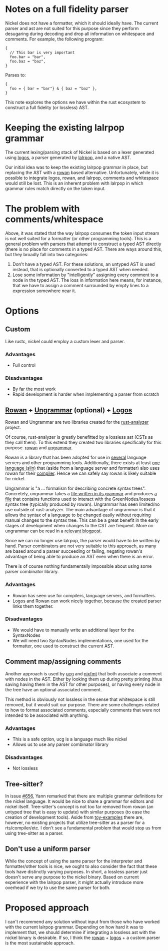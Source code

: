 # Notes on a full fidelity parser
Nickel does not have a formatter, which it should ideally have.
The current parser and ast are not suited for this purpose since they perform
desugaring during decoding and drop all information on whitespace and
comments. For example, the following program:
```nickel
{
  // This bar is very important
  foo.bar = "bar",
  foo.baz = "baz",
}
```

Parses to:
```nickel
{
  foo = { bar = "bar"} & { baz = "baz" },
}
```

This note explores the options we have within the rust ecosystem to construct a
full fidelity (or lossless) AST.

# Keeping the existing lalrpop grammar
The current lexing/parsing stack of Nickel is based on a lexer generated using
[logos][logos], a parser generated by
[lalrpop][lalrpop], and a native AST.

Our initial idea was to keep the existing lalrpop grammar in place, but
replacing the AST with a [rowan][rowan] based
alternative. Unfortunately, while it is possible to integrate logos, rowan, and
lalrpop, comments and whitespace would still be lost. This is an inherent
problem with lalrpop in which grammar rules match directly on the token input.

# The problem with comments/whitespace
Above, it was stated that the way lalrpop consumes the token input stream is
not well suited for a formatter (or other programming tools). This is a general
problem with parsers that attempt to construct a typed AST directly (there is
no place for comments in a typed AST. There are ways around this, but they
broadly fall into two categories:
1. Don't have a typed AST. For these solutions, an untyped AST is used instead,
   that is optionally converted to a typed AST when needed.
2. Lose some information by "intelligently" assigning every comment to a node
   in the typed AST. The loss in information here means, for instance, that we
   have to assign a comment surrounded by empty lines to a expression somewhere
   near it.

# Options
## Custom
Like rustc, nickel could employ a custom lexer and parser.

### Advantages
- Full control

### Disadvantages
- By far the most work
- Rapid development is harder when implementing a parser from scratch

## [Rowan][rowan] + [Ungrammar][ungrammar] (optional) + [Logos][logos]
Rowan and Ungrammar are two libraries created for the
[rust-analyzer][rust-analyzer] project.

Of course, rust-analyzer is greatly benefitted by a lossless ast (CSTs as
they call them). To this extend they created two libraries specifically for
this purpose. [rowan][rowan] and [ungrammar][ungrammar].

Rowan is a library that has been adopted for use in
[several](https://crates.io/crates/rowan/reverse_dependencies) language servers
and other programming tools.
Additionally, there exists at least
[one language (slin)](https://github.com/slint-ui/slint/) that (aside from a
language server and formatter) also uses rowan for their
[compiler](https://github.com/slint-ui/slint/tree/master/internal/compiler).
Hence we can safely say rowan is likely suitable for nickel.

Ungrammar is "a ... formalism for describing concrete syntax trees". Concretely,
ungrammar takes a
[file written in its grammar](https://github.com/rust-analyzer/ungrammar/blob/master/rust.ungram)
and produces
[a file](https://github.com/rust-analyzer/rust-analyzer/blob/master/crates/syntax/src/ast/generated/nodes.rs)
that contains functions used to interact with the GreenNodes/lossess syntax
tree (typically produced by rowan). Ungrammar has seen limited/no use outside
of rust-analyzer.
The main advantage of ungrammar is that it allows the syntax of a language to
be changed easily without requiring manual changes to the syntax tree. This can
be a great benefit in the early stages of development when changes to the CST
are frequent. More on ungrammar can be read in a
[relevant blogpost](https://rust-analyzer.github.io/blog/2020/10/24/introducing-ungrammar.html).

Since we can no longer use lalrpop, the parser would have to be written by
hand. Parser combinators are not very suitable to this approach, as many
are based around a parser succeeding or failing, negating rowan's advantage of
being able to produce an AST even when there is an error.

There is of course nothing fundamentally impossible about using some parser
combinator library.

### Advantages
- Rowan has seen use for compilers, language servers, and formatters.
- Logos and Rowan can work nicely together, because the created parser links
  them together.

### Disadvantages
- We would have to manually write an additional layer for the SyntaxNodes
- We will need two SyntaxNodes implementations, one used for the formatter, one
  used to construct the current AST.

## Comment map/assigning comments
Another approach is used by [ucg](https://github.com/zaphar/ucg) and
[nixfmt](https://github.com/serokell/nixfmt) that both associate a comment with
nodes in the AST. Either by looking them up during pretty printing (thus saving
having them in the AST for other purposes), or having every node in the tree
have an optional associated comment.

This method is obviously not lossless in the sense that whitespace is still
removed, but it would suit our purpose. There are some challenges related to
how to format associated comments, especially comments that were not intended
to be associated with anything.

### Advantages
- This is a safe option, ucg is a language much like nickel
- Allows us to use any parser combinator library

### Disadvantages
- Not lossless

## Tree-sitter?
In issue [#656](https://github.com/tweag/nickel/issues/656), Yann remarked that
there are multiple grammar definitions for the nickel language. It would be nice to share a
grammar for editors and nickel itself. Tree-sitter's concept is not too far
removed from rowan (an untyped tree that is easy to update) with similar
purposes (to ease the creation of development tools). Aside from
[toy-examples](https://github.com/vanhtuan0409/toon-lang) there are, however,
no existing projects that utilize tree-sitter as a parser for a
rts/compiler/etc. I don't see a fundamental problem that would stop us from
using tree-sitter as a parser.

## Don't use a uniform parser
While the concept of using the same parser for the interpreter and
formatter/other tools is nice, we ought to also consider the fact that these
tools have distinctly varying purposes. In short, a lossless parser just
doesn't serve any purpose to the nickel binary. Based on current experience
with the lalrpop parser, it might actually introduce more overhead if we try to
use the same parser for both.

# Proposed approach
I can't recommend any solution without input from those who have worked with 
the current lalrpop grammar. Depending on how hard it was to implement that, we
should determine if integrating a lossless ast with the nickel binary is
desirable. If so, I think the [rowan][rowan] + [logos][logos] + a custom parser
is the most sustainable approach.

[rowan]: https://lib.rs/crates/rowan
[logos]: https://lib.rs/crates/logos
[lalrpop]: https://lib.rs/crates/lalrpop
[ungrammar]: https://lib.rs/crates/ungrammar
[rust-analyzer]: https://rust-analyzer.github.io/
